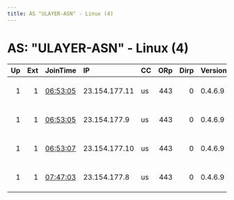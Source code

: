 ```yaml
---
title: AS "ULAYER-ASN" - Linux (4)
---
```


# AS: "ULAYER-ASN" - Linux (4)

|   Up |   Ext | JoinTime                                                                                              | IP            | CC   |   ORp |   Dirp | Version   | Contact                   | Nickname            |   eFamMembers |
|-----:|------:|:------------------------------------------------------------------------------------------------------|:--------------|:-----|------:|-------:|:----------|:--------------------------|:--------------------|--------------:|
|    1 |     1 | [06:53:05](https://nusenu.github.io/OrNetStats/w/relay/66BAC488BEE20465F569E9343D441CB6195D7AC2.html) | 23.154.177.11 | us   |   443 |      0 | 0.4.6.9   | email:admin @ unredacted. | UnredactedcDc       |            20 |
|    1 |     1 | [06:53:05](https://nusenu.github.io/OrNetStats/w/relay/CA2EB8A5DC4BD8A0C87E4C30054E7822E53D3E20.html) | 23.154.177.9  | us   |   443 |      0 | 0.4.6.9   | email:admin @ unredacted. | UnredactedMKUltra   |            20 |
|    1 |     1 | [06:53:07](https://nusenu.github.io/OrNetStats/w/relay/9EAC61CB4EF446A00C5A0F8D2C1805D27ADD85F1.html) | 23.154.177.10 | us   |   443 |      0 | 0.4.6.9   | email:admin @ unredacted. | UnredactedWikiLeaks |            20 |
|    1 |     1 | [07:47:03](https://nusenu.github.io/OrNetStats/w/relay/83793BE6A26F50A94636D04461920C57A8351C07.html) | 23.154.177.8  | us   |   443 |      0 | 0.4.6.9   | email:admin @ unredacted. | UnredactedArea51    |            20 |
